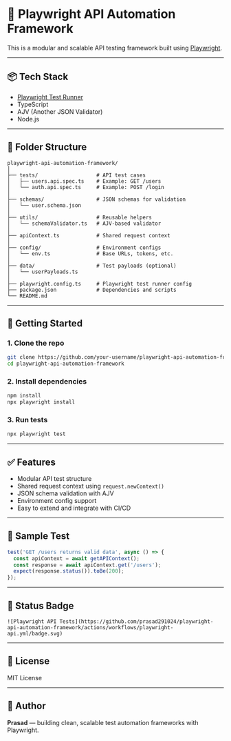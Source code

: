 # 🎯 Playwright API Automation Framework

This is a modular and scalable API testing framework built using [Playwright](https://playwright.dev/).

---

## 📦 Tech Stack

- [Playwright Test Runner](https://playwright.dev/docs/test-api-testing)
- TypeScript
- AJV (Another JSON Validator)
- Node.js

---

## 📁 Folder Structure

```
playwright-api-automation-framework/
│
├── tests/                   # API test cases
│   ├── users.api.spec.ts    # Example: GET /users
│   └── auth.api.spec.ts     # Example: POST /login
│
├── schemas/                 # JSON schemas for validation
│   └── user.schema.json
│
├── utils/                   # Reusable helpers
│   └── schemaValidator.ts   # AJV-based validator
│
├── apiContext.ts            # Shared request context
│
├── config/                  # Environment configs
│   └── env.ts               # Base URLs, tokens, etc.
│
├── data/                    # Test payloads (optional)
│   └── userPayloads.ts
│
├── playwright.config.ts     # Playwright test runner config
├── package.json             # Dependencies and scripts
└── README.md
```

---

## 🚀 Getting Started

### 1. Clone the repo

```bash
git clone https://github.com/your-username/playwright-api-automation-framework
cd playwright-api-automation-framework
```

### 2. Install dependencies

```bash
npm install
npx playwright install
```

### 3. Run tests

```bash
npx playwright test
```

---

## ✅ Features

- Modular API test structure  
- Shared request context using `request.newContext()`  
- JSON schema validation with AJV  
- Environment config support  
- Easy to extend and integrate with CI/CD  

---

## 🧪 Sample Test

```typescript
test('GET /users returns valid data', async () => {
  const apiContext = await getAPIContext();
  const response = await apiContext.get('/users');
  expect(response.status()).toBe(200);
});
```

---

## 🧪 Status Badge

```![GitHub Actions](https://user-images.githubusercontent.com/3797062/65786081-ce0cdb00-e190-11e9-9430-f89d1c4a063e.png)
![Playwright API Tests](https://github.com/prasad291024/playwright-api-automation-framework/actions/workflows/playwright-api.yml/badge.svg)
```

---

## 📄 License

MIT License

---

## 🙌 Author

**Prasad** — building clean, scalable test automation frameworks with Playwright.
